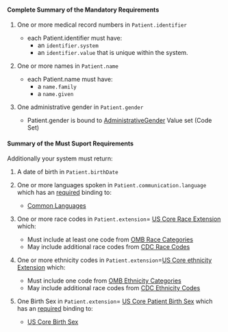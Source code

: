 #### Complete Summary of the Mandatory Requirements


1.  One or more medical record numbers in `Patient.identifier`
    -   each Patient.identifier must have:
        -   an `identifier.system`
        -   an `identifier.value` that is unique within the system.

2.  One or more names in `Patient.name`
    -   each Patient.name must have:
        -   a `name.family`
        -   a `name.given`

3.  One administrative gender in `Patient.gender`
    -   Patient.gender is bound to [AdministrativeGender] Value set (Code Set)

  [AdministrativeGender]: http://build.fhir.org/valueset-administrative-gender.html
  
  
#### Summary of the Must Suport Requirements

Additionally your system must return:

1.  A date of birth in `Patient.birthDate`
2.  One or more languages spoken in `Patient.communication.language` which has an [required](http://build.fhir.org/terminologies.html#required) binding to:
    -    [Common Languages] 
3.  One or more race codes in  `Patient.extension`= [US Core Race Extension] which:
    - Must include at least one code from [OMB Race Categories]
    - May include additional race codes from [CDC Race Codes]
 
4.  One or more ethnicity codes in  `Patient.extension`=[US Core ethnicity Extension] which:
    - Must include one code from [OMB Ethnicity Categories]
    - May include additional race codes from [CDC Ethnicity Codes]
 
5.  One Birth Sex in `Patient.extension`= [US Core Patient Birth Sex] which has an [required](http://build.fhir.org/terminologies.html#required) binding to:
    -   [US Core Birth Sex]
    

  [Patient.birthDate]: http://hl7.org/fhir/us/daf/daf-patient-definitions.html#daf-patient.Patient.birthDate
  [Patient.communication.language]: http://hl7.org/fhir/us/daf/daf-patient-definitions.html#daf-patient.Patient.communication.language
  [Common Languages]: http://build.fhir.org/valueset-languages.html
  [US Core Patient Birth Sex]: http://build.fhir.org/extension-us-core-birthsex.html
  [US Core Birth Sex]: http://build.fhir.org/valueset-usrealm-birthsex.html
  [US Core Patient Race]:  http://build.fhir.org/extension-us-core-race.html
  [OMB Race Categories]: http://build.fhir.org/valueset-omb-race.html
  [US Core Race Extension]: http://build.fhir.org/extension-us-core-race.html
  [CDC Race Codes]:http://build.fhir.org/valueset-detailed-race.html
 [CDC Ethnicity Codes]: http://build.fhir.org/valueset-detailed-ethnicity.html
 [US Core ethnicity Extension]: http://build.fhir.org/extension-us-core-ethnicity.html
 [OMB Ethnicity Categories]: http://build.fhir.org/valueset-omb-ethnicity.html
 
 
